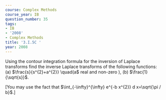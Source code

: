 ```yaml
---
course: Complex Methods
course_year: IB
question_number: 35
tags:
- IB
- '2008'
- Complex Methods
title: '3.I.5C '
year: 2008
---
```



Using the contour integration formula for the inversion of Laplace transforms find the inverse Laplace transforms of the following functions:
(a) $\frac{s}{s^{2}+a^{2}} \quad(a$ real and non-zero $)$,
(b) $\frac{1}{\sqrt{s}}$.

[You may use the fact that $\int_{-\infty}^{\infty} e^{-b x^{2}} d x=\sqrt{\pi / b}$.]